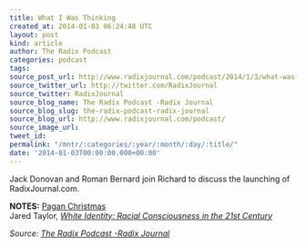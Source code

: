 ```yaml
---
title: What I Was Thinking
created_at: 2014-01-03 06:24:48 UTC
layout: post
kind: article
author: The Radix Podcast
categories: podcast
tags: 
source_post_url: http://www.radixjournal.com/podcast/2014/1/3/what-was-i-thinking
source_twitter_url: http://twitter.com/RadixJournal
source_twitter: RadixJournal
source_blog_name: The Radix Podcast -Radix Journal
source_blog_slug: the-radix-podcast-radix-journal
source_blog_url: http://www.radixjournal.com/podcast/
source_image_url: 
tweet_id: 
permalink: "/mntr/:categories/:year/:month/:day/:title/"
date: '2014-01-03T00:00:00.000+00:00'
---
```

<p>Jack Donovan and Roman Bernard join Richard to discuss the launching of RadixJournal.com.  </p>

<p><strong>NOTES:</strong>
<a href="http://www.radixjournal.com/journal/2013/12/25/ghosts-of-christmas-past">Pagan Christmas</a> <br />
Jared Taylor, <em><a href="http://www.amazon.com/White-Identity-Racial-Consciousness-Century-ebook/dp/B008UB5OI4/ref=sr_1_1?s=books&amp;ie=UTF8&amp;qid=1388730352&amp;sr=1-1&amp;keywords=white+identity+jared+taylor">White Identity: Racial Consciousness in the 21st Century</a></em></p><div class="">
    <i>Source: <a href="http://www.radixjournal.com/podcast/">The Radix Podcast -Radix Journal</a></i>
</div>
